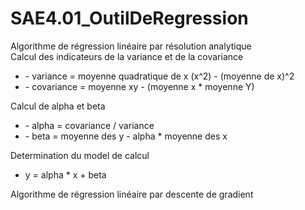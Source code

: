 # SAE4.01_OutilDeRegression

Algorithme de régression linéaire par résolution analytique <br>
  Calcul des indicateurs de la variance et de la covariance<br>
  <ul>
  <li>- variance = moyenne quadratique de x (x^2) - (moyenne de x)^2</li>
  <li>- covariance = moyenne xy - (moyenne x * moyenne Y)</li>
  </ul>
  Calcul de alpha et beta<br>
  <ul>
  <li>- alpha = covariance / variance</li>
  <li>- beta = moyenne des y - alpha * moyenne des x</li>
  </ul>
Determination du model de calcul<br>
<ul>
  <li>y = alpha * x + beta</li>
</ul>

Algorithme de régression linéaire par descente de gradient
